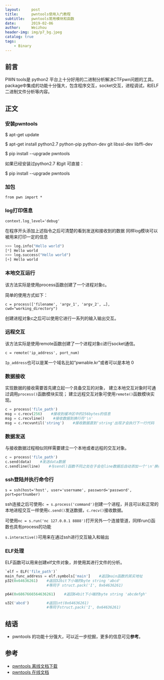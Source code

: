 ```yaml
---
layout:     post
title:      pwntools使用入门教程
subtitle:   pwntools常用模块和函数
date:       2019-02-06
author:     Weizhou
header-img: img/p7_bg.jpeg
catalog: true
tags:
    - Binary
---
```


## 前言
PWN tools是 python2 平台上十分好用的二进制分析解决CTFpwn问题的工具。
package中集成的功能十分强大，包含程序交互，socket交互，进程调试，和ELF二进制文件分析等内容。

## 正文
### 安装pwntools
$ apt-get update

$ apt-get install python2.7 python-pip python-dev git libssl-dev libffi-dev

$ pip install --upgrade pwntools

如果已经安装过python2.7 和git 可直接：

$ pip install --upgrade pwntools

### 加包
`from pwn import *`

### log打印信息
`context.log_level='debug'`

在程序开头添加上述指令之后可清楚的看到发送和接收到的数据
同样log模块可以被用来打印一定的信息

```python
>>> log.info("Hello world")
[*] Hello world
>>> log.success("Hello world")
[+] Hello world
```

### 本地交互运行
该方法实际是使用process函数创建了一个进程对象c。

简单的使用方式如下：

`c = process(['filename', 'argv_1', 'argv_2', …], cwd="working_directory")`

创建进程对象c之后可以使用它进行一系列的输入输出交互。

### 远程交互
该方法实际是使用remote函数创建了一个进程对象c进行socket通信。

`c = remote('ip_address', port_num)`

`Ip_address`也可以是某一个域名比如“pwnable.kr”或者可以是本地 0


### 数据接收
实现数据的接收需要首先建立起一个具备交互的对象，
建立本地交互对象时可通过调用`process()`函数模块实现；
建立远程交互对象可使用`remote()`函数模块实现。

```python
c = process('file_path')
msg = c.recv(256)    #接收到缓冲区中的256bytes的信息
msg = c.recvline()    #接收数据到换行符'\n'
msg = c.recvuntil('string')    #接收数据直到'string'出现才会执行下一行代码
```

### 数据发送
与接收数据过程相似同样需要建立一个本地或者远程的交互对象。

```python
c = process('file_path')
c.send(data)    #发送data数据
c.sendline(line)    #与send()函数不同之处在于会在line数据后自动添加一个'\n'换行符
```

### ssh登陆并执行命令行

`s = ssh(host='host', user='username', password='password', port=portnumber)`

ssh连接之后可使用`c = s.process('command')`创建一个进程，并且可以和正常的本地进程交互一样使用`c.send()`发送数据，`c.recv()`接收数据。

可使用`nc = s.run('nc 127.0.0.1 8888')`打开另外一个连接管道，同样run()函数也具有process的功能

`s.interactive()`可用来在通过ssh进行交互输入和输出

### ELF处理

ELF函数可以用来创建elf文件对象，并使用其进行文件的分析。
```python
`elf = ELF('file_path')`
main_func_address = elf.symbols['main']    #返回main函数的其实地址
p32(0x64636261)    #返回32bit下小端的byte string 'abcd'
                   #等同于 struct.pack('I', 0x64636261)

p64(0x6867666564636261)    #返回64bit下小端的byte string 'abcdefgh'

u32('abcd')        #返回int(0x64636261)
                   #等同于struct.pack('I', 0x64636261)
```

## 结语
- pwntools 的功能十分强大，可以近一步挖掘，更多的信息可见**参考**。

## 参考
* [pwntools 离线文档下载](https://media.readthedocs.org/pdf/pwntools/beta/pwntools.pdf)
* [pwntools 在线文档](https://media.readthedocs.org/pdf/pwntools/beta/pwntools.pdf)
